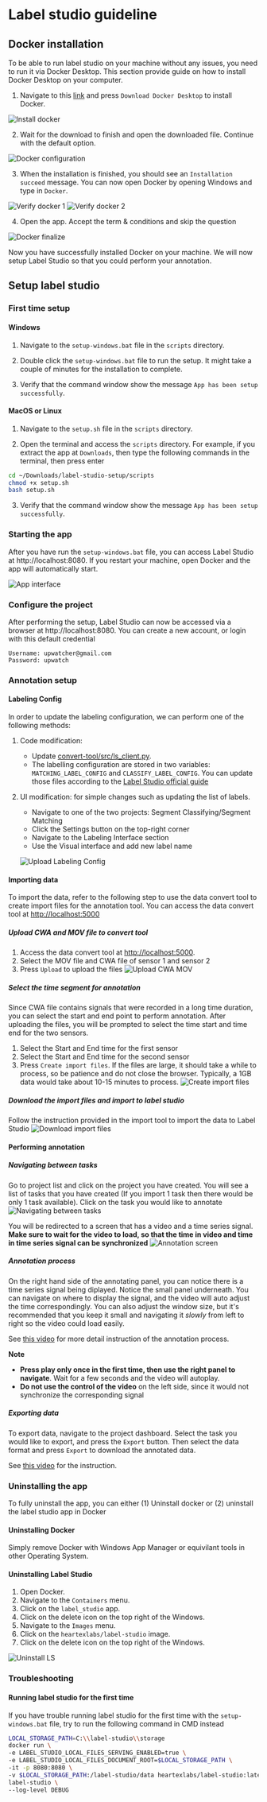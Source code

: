 # Label studio guideline

## Docker installation

To be able to run label studio on your machine without any issues, you need to run it via Docker Desktop. This section provide guide on how to install Docker Desktop on your computer.

1. Navigate to this [link](https://www.docker.com/products/docker-desktop/) and press `Download Docker Desktop` to install Docker.

![Install docker](assets/01-install-docker.jpg)

2. Wait for the download to finish and open the downloaded file. Continue with the default option.

![Docker configuration](assets/02-docker-configuration.jpg)

3. When the installation is finished, you should see an `Installation succeed` message. You can now open Docker by opening Windows and type in `Docker`.

![Verify docker 1](assets/03-docker-verify-1.jpg)
![Verify docker 2](assets/03-docker-verify-2.jpg)

4. Open the app. Accept the term & conditions and skip the question

![Docker finalize](assets/04-docker-finalize.jpg)

Now you have successfully installed Docker on your machine. We will now setup Label Studio so that you could perform your annotation.

## Setup label studio

### First time setup

#### Windows

1. Navigate to the `setup-windows.bat` file in the `scripts` directory.

2. Double click the `setup-windows.bat` file to run the setup. It might take a couple of minutes for the installation to complete.

3. Verify that the command window show the message `App has been setup successfully`.

#### MacOS or Linux

1. Navigate to the `setup.sh` file in the `scripts` directory.

2. Open the terminal and access the `scripts` directory. For example, if you extract the app at `Downloads`, then type the following commands in the terminal, then press enter
```bash
cd ~/Downloads/label-studio-setup/scripts
chmod +x setup.sh
bash setup.sh
```

3. Verify that the command window show the message `App has been setup successfully`.


### Starting the app 

After you have run the `setup-windows.bat` file, you can access Label Studio at http://localhost:8080.
If you restart your machine, open Docker and the app will automatically start.

![App interface](assets/06-app-interface.jpg)


### Configure the project

After performing the setup, Label Studio can now be accessed via a browser at http://localhost:8080. You can create a new account, or login with this default credential
```
Username: upwatcher@gmail.com
Password: upwatch
```

### Annotation setup

#### Labeling Config
In order to update the labeling configuration, we can perform one of the following methods:
1. Code modification:
    - Update [convert-tool/src/ls_client.py](./convert-tool/src/ls_client.py).
    - The labelling configuration are stored in two variables: `MATCHING_LABEL_CONFIG` and `CLASSIFY_LABEL_CONFIG`. You can update those files according to the [Label Studio official guide](https://labelstud.io/tags/)

2. UI modification: for simple changes such as updating the list of labels.
    - Navigate to one of the two projects: Segment Classifying/Segment Matching
    - Click the Settings button on the top-right corner
    - Navigate to the Labeling Interface section
    - Use the Visual interface and add new label name

    ![Upload Labeling Config](assets/21-updating-label-config.jpg)


#### Importing data
To import the data, refer to the following step to use the data convert tool to create import files for the annotation tool. You can access the data convert tool at [http://localhost:5000](http://localhost:5000)

##### Upload CWA and MOV file to convert tool
1. Access the data convert tool at [http://localhost:5000](http://localhost:5000).
2. Select the MOV file and CWA file of sensor 1 and sensor 2
3. Press `Upload` to upload the files
![Upload CWA MOV](assets/18-importtool-firstpage.jpg)

##### Select the time segment for annotation
Since CWA file contains signals that were recorded in a long time duration, you can select the start and end point to perform annotation. After uploading the files, you will be prompted to select the time start and time end for the two sensors. 

1. Select the Start and End time for the first sensor
2. Select the Start and End time for the second sensor
3. Press `Create import files`. If the files are large, it should take a while to process, so be patience and do not close the browser. Typically, a 1GB data would take about 10-15 minutes to process.
![Create import files](assets/19-importtool-secondpage.jpg)

##### Download the import files and import to label studio
Follow the instruction provided in the import tool to import the data to Label Studio
![Download import files](assets/20-importtool-thirdpage.jpg)


#### Performing annotation

##### Navigating between tasks

Go to project list and click on the project you have created. You will see a list of tasks that you have created (If you import 1 task then there would be only 1 task available). Click on the task you would like to annotate
![Navigating between tasks](assets/13-navigate-tasks.jpg)

You will be redirected to a screen that has a video and a time series signal. **Make sure to wait for the video to load, so that the time in video and time in time series signal can be synchronized**
![Annotation screen](assets/14-annotation-screen.jpg)

##### Annotation process

On the right hand side of the annotating panel, you can notice there is a time series signal being diplayed. Notice the small panel underneath. You can navigate on where to display the signal, and the video will auto adjust the time correspondingly. You can also adjust the window size, but it's recommended that you keep it small and navigating it *slowly* from left to right so the video could load easily. 

See [this video](assets/15-annotation-steps.avi) for more detail instruction of the annotation process.

**Note**
- **Press play only once in the first time, then use the right panel to navigate**. Wait for a few seconds and the video will autoplay.
- **Do not use the control of the video** on the left side, since it would not synchronize the corresponding signal


##### Exporting data
To export data, navigate to the project dashboard. Select the task you would like to export, and press the `Export` button. Then select the data format and press `Export` to download the annotated data.

See [this video](assets/16-export-data.avi) for the instruction.

### Uninstalling the app

To fully uninstall the app, you can either (1) Uninstall docker or (2) uninstall the label studio app in Docker

#### Uninstalling Docker
Simply remove Docker with Windows App Manager or equivilant tools in other Operating System.

#### Uninstalling Label Studio

1. Open Docker.
2. Navigate to the `Containers` menu.
3. Click on the `label_studio` app.
4. Click on the delete icon on the top right of the Windows.
5. Navigate to the `Images` menu.
6. Click on the `heartexlabs/label-studio` image.
7. Click on the delete icon on the top right of the Windows.

![Uninstall LS](assets/05-container-removal.jpg)


### Troubleshooting
#### Running label studio for the first time
If you have trouble running label studio for the first time with the `setup-windows.bat` file, try to run the following command in CMD instead

```bash
LOCAL_STORAGE_PATH=C:\\label-studio\\storage
docker run \
-e LABEL_STUDIO_LOCAL_FILES_SERVING_ENABLED=true \
-e LABEL_STUDIO_LOCAL_FILES_DOCUMENT_ROOT=$LOCAL_STORAGE_PATH \
-it -p 8080:8080 \
-v $LOCAL_STORAGE_PATH:/label-studio/data heartexlabs/label-studio:latest \
label-studio \
--log-level DEBUG
```